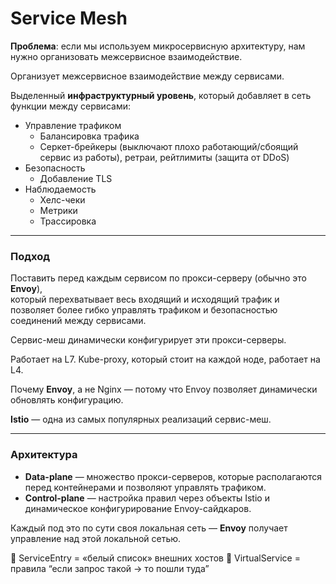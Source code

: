 # Service Mesh

**Проблема**: если мы используем микросервисную архитектуру, нам нужно организовать межсервисное взаимодействие.

Организует межсервисное взаимодействие между сервисами.

Выделенный **инфраструктурный уровень**, который добавляет в сеть функции между сервисами:

- Управление трафиком
  - Балансировка трафика
  - Серкет-брейкеры (выключают плохо работающий/сбоящий сервис из работы), ретраи, рейтлимиты (защита от DDoS)
- Безопасность
  - Добавление TLS
- Наблюдаемость
  - Хелс-чеки
  - Метрики
  - Трассировка

---

### Подход

Поставить перед каждым сервисом по прокси-серверу (обычно это **Envoy**),  
который перехватывает весь входящий и исходящий трафик и позволяет более гибко управлять трафиком и безопасностью соединений между сервисами.

Сервис-меш динамически конфигурирует эти прокси-серверы.

Работает на L7. Kube-proxy, который стоит на каждой ноде, работает на L4.

Почему **Envoy**, а не Nginx — потому что Envoy позволяет динамически обновлять конфигурацию.

**Istio** — одна из самых популярных реализаций сервис-меш.

---

### Архитектура

- **Data-plane** — множество прокси-серверов, которые располагаются перед контейнерами и позволяют управлять трафиком.
- **Control-plane** — настройка правил через объекты Istio и динамическое конфигурирование Envoy-сайдкаров.

Каждый под это по сути своя локальная сеть — **Envoy** получает управление над этой локальной сетью.


🔹 ServiceEntry = «белый список» внешних хостов
🔹 VirtualService = правила “если запрос такой → то пошли туда”